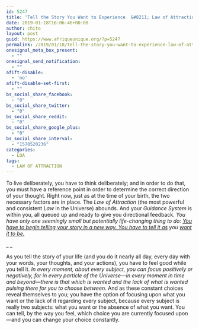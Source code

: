 ```yaml
---
id: 5247
title: 'Tell the Story You Want to Experience  &#8211; Law of Attraction'
date: 2019-01-18T16:06:46+00:00
author: chito
layout: post
guid: https://www.afriqueunique.org/?p=5247
permalink: /2019/01/18/tell-the-story-you-want-to-experience-law-of-attraction/
onesignal_meta_box_present:
  - ""
onesignal_send_notification:
  - ""
afift-disable:
  - 'no'
afift-disable-set-first:
  - ""
bs_social_share_facebook:
  - "0"
bs_social_share_twitter:
  - "0"
bs_social_share_reddit:
  - "0"
bs_social_share_google_plus:
  - "0"
bs_social_share_interval:
  - "1570520236"
categories:
  - LOA
tags:
  - LAW OF ATTRACTION
---
```

To live deliberately, you have to think deliberately; and in order to do that, you must have a reference point in order to determine the correct direction of your thought. Right now, just as at the time of your birth, the two necessary factors are in place. The _Law of Attraction_ (the most powerful and consistent _Law_ in the Universe) abounds. And your _Guidance System_ is within you, all queued up and ready to give you directional feedback. _You have only one seemingly small but potentially life-changing thing to do: <u>You have to begin telling your story in a new way. You have to tell it as</u> you <u>want it to be.</u>_

_ _

As you tell the story of your life (and you do it nearly all day, every day with your words, your thoughts, and your actions), you have to feel good while you tell it. _In every moment, about every subject, you can focus positively or negatively, for in every particle of the Universe—in every moment in time and beyond—there is that which is wanted and the lack of what is wanted pulsing there for you to choose between._ And as these constant choices reveal themselves to you; you have the option of focusing upon what you want or the lack of it regarding every subject, because every subject is really two subjects: what you want or the absence of what you want. You can tell, by the way you feel, which choice you are currently focused upon—and you can change your choice constantly.